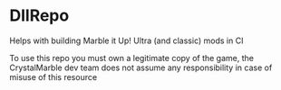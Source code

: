 # DllRepo
Helps with building Marble it Up! Ultra (and classic) mods in CI

To use this repo you must own a legitimate copy of the game, the CrystalMarble dev team does not assume any responsibility in case of misuse of this resource
